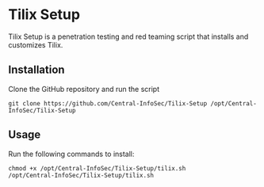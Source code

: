 # Tilix Setup

Tilix Setup is a penetration testing and red teaming script that installs and customizes Tilix.

## Installation

Clone the GitHub repository and run the script
```
git clone https://github.com/Central-InfoSec/Tilix-Setup /opt/Central-InfoSec/Tilix-Setup
```

## Usage

Run the following commands to install:
```
chmod +x /opt/Central-InfoSec/Tilix-Setup/tilix.sh
/opt/Central-InfoSec/Tilix-Setup/tilix.sh
```
